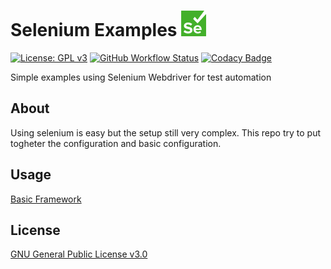 # Selenium Examples ![Selenium icon](icon.png)

[![License: GPL v3](https://img.shields.io/badge/License-GPLv3-blue.svg)](https://www.gnu.org/licenses/gpl-3.0)
[![GitHub Workflow Status](https://img.shields.io/github/workflow/status/edumco/selenium-examples/Java%20CI%20with%20Maven?label=Github%20Actions)](https://github.com/edumco/selenium-examples/actions)
[![Codacy Badge](https://api.codacy.com/project/badge/Grade/eb2aabea896249c081881e7724f651da)](https://www.codacy.com/manual/edumco/selenium-examples?utm_source=github.com&utm_medium=referral&utm_content=edumco/selenium-examples&utm_campaign=Badge_Grade)

Simple examples using Selenium Webdriver for test automation

## About

Using selenium is easy but the setup still very complex. This repo try to put togheter the configuration and basic configuration.

## Usage

[Basic Framework](basic-framework/README.md)

## License

[GNU General Public License v3.0](LICENSE)
